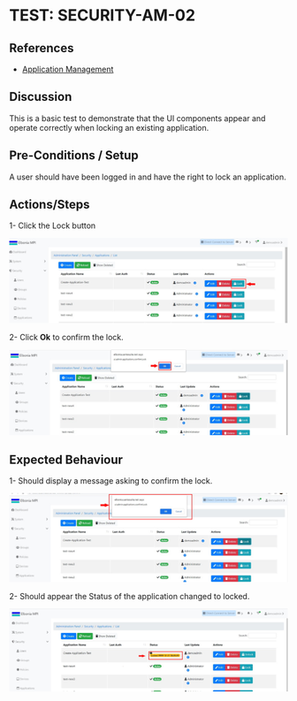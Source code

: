 # TEST: SECURITY-AM-02

## References

* [Application Management](../../../../operations/security-administration/application-management.md)

## Discussion

This is a basic test to demonstrate that the UI components appear and operate correctly when locking an existing application.

## Pre-Conditions / Setup

A user should have been logged in and have the right to lock an application.

## Actions/Steps

1- Click the Lock button

![](../../../../../.gitbook/assets/6%20%281%29.jpg)

2- Click  **Ok** to confirm the lock.

![](../../../../../.gitbook/assets/8%20%281%29.jpg)

## Expected Behaviour

1- Should display a message asking to confirm the lock.

![](../../../../../.gitbook/assets/7.jpg)

2- Should appear the Status of the application changed to locked.

![](../../../../../.gitbook/assets/9.jpg)

